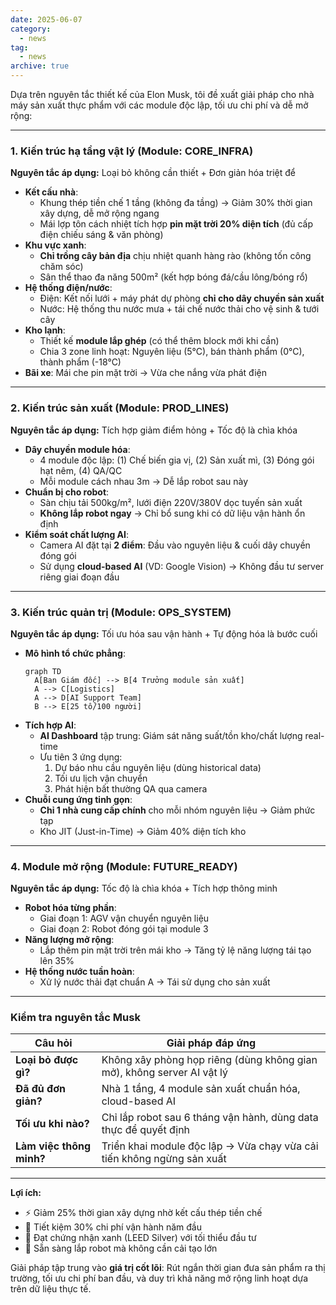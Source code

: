 ```yaml
---
date: 2025-06-07
category:
  - news
tag:
  - news
archive: true
---
```

Dựa trên nguyên tắc thiết kế của Elon Musk, tôi đề xuất giải pháp cho nhà máy sản xuất thực phẩm với các module độc lập, tối ưu chi phí và dễ mở rộng:

---

### **1. Kiến trúc hạ tầng vật lý (Module: CORE_INFRA)**

**Nguyên tắc áp dụng:** Loại bỏ không cần thiết + Đơn giản hóa triệt để

- **Kết cấu nhà**:
  - Khung thép tiền chế 1 tầng (không đa tầng) → Giảm 30% thời gian xây dựng, dễ mở rộng ngang
  - Mái lợp tôn cách nhiệt tích hợp **pin mặt trời 20% diện tích** (đủ cấp điện chiếu sáng & văn phòng)
- **Khu vực xanh**:
  - **Chỉ trồng cây bản địa** chịu nhiệt quanh hàng rào (không tốn công chăm sóc)
  - Sân thể thao đa năng 500m² (kết hợp bóng đá/cầu lông/bóng rổ)
- **Hệ thống điện/nước**:
  - Điện: Kết nối lưới + máy phát dự phòng **chỉ cho dây chuyền sản xuất**
  - Nước: Hệ thống thu nước mưa + tái chế nước thải cho vệ sinh & tưới cây
- **Kho lạnh**:
  - Thiết kế **module lắp ghép** (có thể thêm block mới khi cần)
  - Chia 3 zone linh hoạt: Nguyên liệu (5°C), bán thành phẩm (0°C), thành phẩm (-18°C)
- **Bãi xe**: Mái che pin mặt trời → Vừa che nắng vừa phát điện

---

### **2. Kiến trúc sản xuất (Module: PROD_LINES)**

**Nguyên tắc áp dụng:** Tích hợp giảm điểm hỏng + Tốc độ là chìa khóa

- **Dây chuyền module hóa**:
  - 4 module độc lập: (1) Chế biến gia vị, (2) Sản xuất mì, (3) Đóng gói hạt nêm, (4) QA/QC
  - Mỗi module cách nhau 3m → Dễ lắp robot sau này
- **Chuẩn bị cho robot**:
  - Sàn chịu tải 500kg/m², lưới điện 220V/380V dọc tuyến sản xuất
  - **Không lắp robot ngay** → Chỉ bổ sung khi có dữ liệu vận hành ổn định
- **Kiểm soát chất lượng AI**:
  - Camera AI đặt tại **2 điểm**: Đầu vào nguyên liệu & cuối dây chuyền đóng gói
  - Sử dụng **cloud-based AI** (VD: Google Vision) → Không đầu tư server riêng giai đoạn đầu

---

### **3. Kiến trúc quản trị (Module: OPS_SYSTEM)**

**Nguyên tắc áp dụng:** Tối ưu hóa sau vận hành + Tự động hóa là bước cuối

- **Mô hình tổ chức phẳng**:
  ```mermaid
  graph TD
    A[Ban Giám đốc] --> B[4 Trưởng module sản xuất]
    A --> C[Logistics]
    A --> D[AI Support Team]
    B --> E[25 tổ/100 người]
  ```
- **Tích hợp AI**:
  - **AI Dashboard** tập trung: Giám sát năng suất/tồn kho/chất lượng real-time
  - Ưu tiên 3 ứng dụng:
    1. Dự báo nhu cầu nguyên liệu (dùng historical data)
    2. Tối ưu lịch vận chuyển
    3. Phát hiện bất thường QA qua camera
- **Chuỗi cung ứng tinh gọn**:
  - **Chỉ 1 nhà cung cấp chính** cho mỗi nhóm nguyên liệu → Giảm phức tạp
  - Kho JIT (Just-in-Time) → Giảm 40% diện tích kho

---

### **4. Module mở rộng (Module: FUTURE_READY)**

**Nguyên tắc áp dụng:** Tốc độ là chìa khóa + Tích hợp thông minh

- **Robot hóa từng phần**:
  - Giai đoạn 1: AGV vận chuyển nguyên liệu
  - Giai đoạn 2: Robot đóng gói tại module 3
- **Năng lượng mở rộng**:
  - Lắp thêm pin mặt trời trên mái kho → Tăng tỷ lệ năng lượng tái tạo lên 35%
- **Hệ thống nước tuần hoàn**:
  - Xử lý nước thải đạt chuẩn A → Tái sử dụng cho sản xuất

---

### **Kiểm tra nguyên tắc Musk**

| Câu hỏi                  | Giải pháp đáp ứng                                                      |
| ------------------------ | ---------------------------------------------------------------------- |
| **Loại bỏ được gì?**     | Không xây phòng họp riêng (dùng không gian mở), không server AI vật lý |
| **Đã đủ đơn giản?**      | Nhà 1 tầng, 4 module sản xuất chuẩn hóa, cloud-based AI                |
| **Tối ưu khi nào?**      | Chỉ lắp robot sau 6 tháng vận hành, dùng data thực để quyết định       |
| **Làm việc thông minh?** | Triển khai module độc lập → Vừa chạy vừa cải tiến không ngừng sản xuất |

---

**Lợi ích:**

- ⚡️ Giảm 25% thời gian xây dựng nhờ kết cấu thép tiền chế
- 💸 Tiết kiệm 30% chi phí vận hành năm đầu
- 🌿 Đạt chứng nhận xanh (LEED Silver) với tối thiểu đầu tư
- 🤖 Sẵn sàng lắp robot mà không cần cải tạo lớn

Giải pháp tập trung vào **giá trị cốt lõi**: Rút ngắn thời gian đưa sản phẩm ra thị trường, tối ưu chi phí ban đầu, và duy trì khả năng mở rộng linh hoạt dựa trên dữ liệu thực tế.

